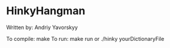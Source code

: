 # HinkyHangman

Written by: Andriy Yavorskyy

To compile: make
To run: make run or ./hinky yourDictionaryFile
